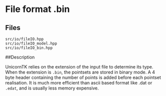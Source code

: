 #  File format .bin

## Files

```
src/io/fileIO.hpp  
src/io/fileIO_model.hpp  
src/io/fileIO_bin.hpp
```

##Description

UnicornTK relies on the extension of the input file to determine its type. When the extension is `.bin`, the pointsets are stored in binary mode. A 4 byte header containing the number of points is added before each pointset realisation. It is much more efficient than ascii based format like .dat or `.edat`, and is usually less memory expensive.
